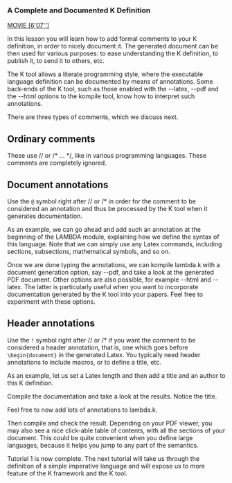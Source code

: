 ### A Complete and Documented K Definition

[MOVIE [6'07'']](http://youtu.be/-pHgLqNMKac)

In this lesson you will learn how to add formal comments to your K definition,
in order to nicely document it.  The generated document can be then used for
various purposes: to ease understanding the K definition, to publish it,
to send it to others, etc.

The K tool allows a literate programming style, where the executable
language definition can be documented by means of annotations.  Some
back-ends of the K tool, such as those enabled with the --latex, --pdf and the
--html options to the kompile tool, know how to interpret such annotations.

There are three types of comments, which we discuss next.

Ordinary comments
-----------------

These use // or /* ... */, like in various programming languages.  These
comments are completely ignored.

Document annotations
--------------------

Use the `@` symbol right after // or /* in order for the comment to be
considered an annotation and thus be processed by the K tool when it
generates documentation.

As an example, we can go ahead and add such an annotation at the beginning
of the LAMBDA module, explaining how we define the syntax of this language.
Note that we can simply use any Latex commands, including sections,
subsections, mathematical symbols, and so on.

Once we are done typing the annotations, we can kompile lambda.k with a
document generation option, say --pdf, and take a look at the generated
PDF document.  Other options are also possible, for example --html and
--latex.  The latter is particularly useful when you want to incorporate
documentation generated by the K tool into your papers.  Feel free to
experiment with these options.

Header annotations
------------------

Use the `!` symbol right after // or /* if you want the comment to be
considered a header annotation, that is, one which goes before
`\begin{document}` in the generated Latex.  You typically need header
annotations to include macros, or to define a title, etc.

As an example, let us set a Latex length and then add a title and an
author to this K definition.

Compile the documentation and take a look at the results.  Notice the title.

Feel free to now add lots of annotations to lambda.k.

Then compile and check the result.  Depending on your PDF viewer, you
may also see a nice click-able table of contents, with all the sections
of your document.  This could be quite convenient when you define large
languages, because it helps you jump to any part of the semantics.

Tutorial 1 is now complete.  The next tutorial will take us through the
definition of a simple imperative language and will expose us to more
feature of the K framework and the K tool.
